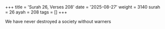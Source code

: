 +++
title = 'Surah 26, Verses 208'
date = '2025-08-27'
weight = 3140
surah = 26
ayah = 208
tags = []
+++

We have never destroyed a society without warners